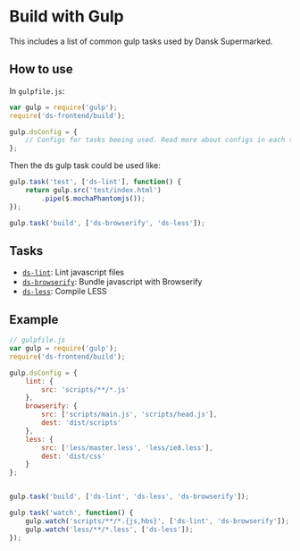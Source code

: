 # Build with Gulp

This includes a list of common gulp tasks used by Dansk Supermarked.

## How to use

In `gulpfile.js`:

```js
var gulp = require('gulp');
require('ds-frontend/build');

gulp.dsConfig = {
    // Configs for tasks beeing used. Read more about configs in each task
};
```

Then the ds gulp task could be used like:

```js
gulp.task('test', ['ds-lint'], function() {
    return gulp.src('test/index.html')
        .pipe($.mochaPhantomjs());
});

gulp.task('build', ['ds-browserify', 'ds-less']);
```

## Tasks

- [`ds-lint`](build/ds-lint.md): Lint javascript files
- [`ds-browserify`](build/ds-browserify.md): Bundle javascript with Browserify
- [`ds-less`](build/ds-less.md): Compile LESS

## Example

```js
// gulpfile.js
var gulp = require('gulp');
require('ds-frontend/build');

gulp.dsConfig = {
    lint: {
        src: 'scripts/**/*.js'
    },
    browserify: {
        src: ['scripts/main.js', 'scripts/head.js'],
        dest: 'dist/scripts'
    },
    less: {
        src: ['less/master.less', 'less/ie8.less'],
        dest: 'dist/css'
    }
};


gulp.task('build', ['ds-lint', 'ds-less', 'ds-browserify']);

gulp.task('watch', function() {
    gulp.watch('scripts/**/*.{js,hbs}', ['ds-lint', 'ds-browserify']);
    gulp.watch('less/**/*.less', ['ds-less']);
});
```
